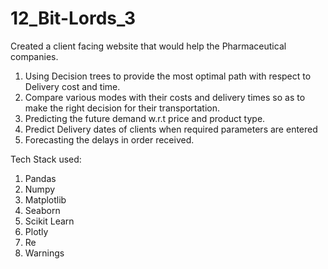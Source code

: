 # 12_Bit-Lords_3
Created a client facing website that would help the Pharmaceutical companies.
 
1. Using Decision trees to provide the most optimal path with respect to Delivery cost and time.<br>
2. Compare various modes with their costs and delivery times so as to make the right decision for their transportation.<br>
3. Predicting the future demand w.r.t price and product type.<br>
4. Predict Delivery dates of clients when required parameters are entered <br>
5. Forecasting the delays in order received.<br>
 
 
Tech Stack used:<br>
1. Pandas <br>
2. Numpy <br>
3. Matplotlib<br>
4. Seaborn<br>
5. Scikit Learn<br>
6. Plotly<br>
7. Re <br>
8. Warnings <br>

 
